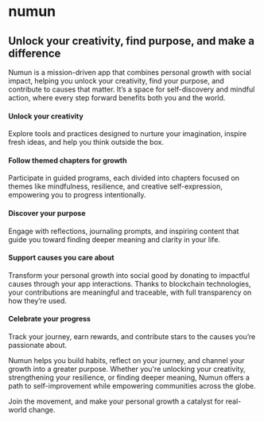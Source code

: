 # numun

## Unlock your creativity, find purpose, and make a difference
Numun is a mission-driven app that combines personal growth with social impact, helping you unlock your creativity, find your purpose, and contribute to causes that matter. It’s a space for self-discovery and mindful action, where every step forward benefits both you and the world.

#### Unlock your creativity
Explore tools and practices designed to nurture your imagination, inspire fresh ideas, and help you think outside the box.

#### Follow themed chapters for growth
Participate in guided programs, each divided into chapters focused on themes like mindfulness, resilience, and creative self-expression, empowering you to progress intentionally.

#### Discover your purpose
Engage with reflections, journaling prompts, and inspiring content that guide you toward finding deeper meaning and clarity in your life.

#### Support causes you care about
Transform your personal growth into social good by donating to impactful causes through your app interactions. Thanks to blockchain technologies, your contributions are meaningful and traceable, with full transparency on how they’re used.

#### Celebrate your progress
Track your journey, earn rewards, and contribute stars to the causes you’re passionate about.

Numun helps you build habits, reflect on your journey, and channel your growth into a greater purpose. Whether you're unlocking your creativity, strengthening your resilience, or finding deeper meaning, Numun offers a path to self-improvement while empowering communities across the globe.

Join the movement, and make your personal growth a catalyst for real-world change.
